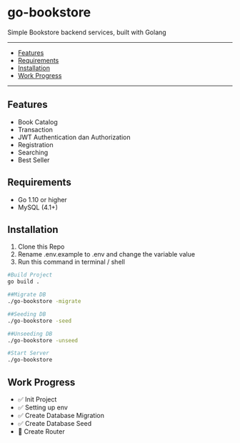 # go-bookstore
Simple Bookstore backend services, built with Golang

----------------------------
* [Features](#features)
* [Requirements](#requirements)
* [Installation](#installation)
* [Work Progress](#work-progress)
----------------------------
## Features
* Book Catalog
* Transaction
* JWT Authentication dan Authorization
* Registration
* Searching
* Best Seller

## Requirements
  * Go 1.10 or higher
  * MySQL (4.1+)

## Installation
1. Clone this Repo
2. Rename .env.example to .env and change the variable value
3. Run this command in terminal / shell
```bash
#Build Project
go build .

##Migrate DB
./go-bookstore -migrate

##Seeding DB
./go-bookstore -seed

##Unseeding DB
./go-bookstore -unseed

#Start Server
./go-bookstore
```

## Work Progress
* :white_check_mark: Init Project
* :white_check_mark: Setting up env
* :white_check_mark: Create Database Migration
* :white_check_mark: Create Database Seed
* :black_square_button: Create Router
